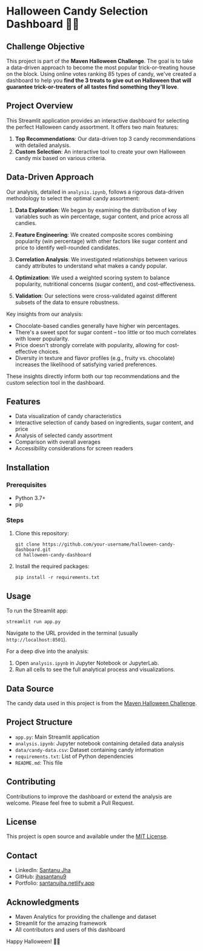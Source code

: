 # Halloween Candy Selection Dashboard 🎃🍬

## Challenge Objective
This project is part of the **Maven Halloween Challenge**. The goal is to take a data-driven approach to become the most popular trick-or-treating house on the block. Using online votes ranking 85 types of candy, we've created a dashboard to help you **find the 3 treats to give out on Halloween that will guarantee trick-or-treaters of all tastes find something they'll love**.

## Project Overview
This Streamlit application provides an interactive dashboard for selecting the perfect Halloween candy assortment. It offers two main features:

1. **Top Recommendations**: Our data-driven top 3 candy recommendations with detailed analysis.
2. **Custom Selection**: An interactive tool to create your own Halloween candy mix based on various criteria.

## Data-Driven Approach
Our analysis, detailed in `analysis.ipynb`, follows a rigorous data-driven methodology to select the optimal candy assortment:

1. **Data Exploration**: We began by examining the distribution of key variables such as win percentage, sugar content, and price across all candies.

2. **Feature Engineering**: We created composite scores combining popularity (win percentage) with other factors like sugar content and price to identify well-rounded candidates.

3. **Correlation Analysis**: We investigated relationships between various candy attributes to understand what makes a candy popular.

4. **Optimization**: We used a weighted scoring system to balance popularity, nutritional concerns (sugar content), and cost-effectiveness.

5. **Validation**: Our selections were cross-validated against different subsets of the data to ensure robustness.

Key insights from our analysis:

- Chocolate-based candies generally have higher win percentages.
- There's a sweet spot for sugar content – too little or too much correlates with lower popularity.
- Price doesn't strongly correlate with popularity, allowing for cost-effective choices.
- Diversity in texture and flavor profiles (e.g., fruity vs. chocolate) increases the likelihood of satisfying varied preferences.

These insights directly inform both our top recommendations and the custom selection tool in the dashboard.

## Features
- Data visualization of candy characteristics
- Interactive selection of candy based on ingredients, sugar content, and price
- Analysis of selected candy assortment
- Comparison with overall averages
- Accessibility considerations for screen readers

## Installation

### Prerequisites
- Python 3.7+
- pip

### Steps
1. Clone this repository:
   ```
   git clone https://github.com/your-username/halloween-candy-dashboard.git
   cd halloween-candy-dashboard
   ```

2. Install the required packages:
   ```
   pip install -r requirements.txt
   ```

## Usage
To run the Streamlit app:

```
streamlit run app.py
```

Navigate to the URL provided in the terminal (usually `http://localhost:8501`).

For a deep dive into the analysis:
1. Open `analysis.ipynb` in Jupyter Notebook or JupyterLab.
2. Run all cells to see the full analytical process and visualizations.

## Data Source
The candy data used in this project is from the [Maven Halloween Challenge](https://mavenanalytics.io/challenges/maven-halloween-challenge/701f06a2-a19b-41e9-95d3-37a0dcc5492f).

## Project Structure
- `app.py`: Main Streamlit application
- `analysis.ipynb`: Jupyter notebook containing detailed data analysis
- `data/candy-data.csv`: Dataset containing candy information
- `requirements.txt`: List of Python dependencies
- `README.md`: This file

## Contributing
Contributions to improve the dashboard or extend the analysis are welcome. Please feel free to submit a Pull Request.

## License
This project is open source and available under the [MIT License](LICENSE).

## Contact
- LinkedIn: [Santanu Jha](https://www.linkedin.com/in/santanu-jha-845510292/)
- GitHub: [jhasantanu9](https://github.com/jhasantanu9)
- Portfolio: [santanujha.netlify.app](https://santanujha.netlify.app/)

## Acknowledgments
- Maven Analytics for providing the challenge and dataset
- Streamlit for the amazing framework
- All contributors and users of this dashboard

Happy Halloween! 🎃👻
